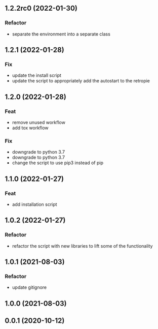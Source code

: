 ## 1.2.2rc0 (2022-01-30)

### Refactor

- separate the environment into a separate class

## 1.2.1 (2022-01-28)

### Fix

- update the install script
- update the script to appropriately add the autostart to the retropie

## 1.2.0 (2022-01-28)

### Feat

- remove unused workflow
- add tox workflow

### Fix

- downgrade to python 3.7
- downgrade to python 3.7
- change the script to use pip3 instead of pip

## 1.1.0 (2022-01-27)

### Feat

- add installation script

## 1.0.2 (2022-01-27)

### Refactor

- refactor the script with new libraries to lift some of the functionality

## 1.0.1 (2021-08-03)

### Refactor

- update gitignore

## 1.0.0 (2021-08-03)

## 0.0.1 (2020-10-12)
